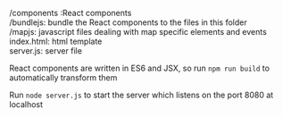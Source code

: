 /components :React components<br />
/bundlejs: bundle the React components to the files in this folder<br />
/mapjs: javascript files dealing with map specific elements and events<br />
index.html: html template<br />
server.js: server file<br />


React components are written in ES6 and JSX, so run ```npm run build``` to automatically transform them<br />

Run ```node server.js``` to start the server which listens on the port 8080 at localhost<br />